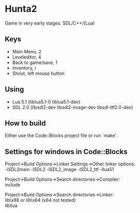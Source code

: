 # Hunta2
Game in very early stages. SDL/C++/(Lua)

## Keys
 - Main Menu, 2
 - Leveleditor, 4
 - Back to game/save, 1
 - Inventory, i
 - Shoot, left mouse button

## Using
 - Lua 5.1 (liblua5.1-0 liblua5.1-dev)
 - SDL 2.0 (libsdl2-dev libsdl2-image-dev libsdl-ttf2.0-dev)

## How to build
Either use the Code::Blocks project file or run `make'.

## Settings for windows in Code::Blocks
Project->Build Options->Linker Settings->Other linker options:</br>
-lSDL2main -lSDL2 -lSDL2\_image -lSDL2_ttf -llua51</br>

Project->Build Options->Search directories->Compiler:</br>
include</br>

Project->Build Options->Search directories->Linker:</br>
lib\x86 or lib\x64 (x64 not tested)</br>
lib\lua</br>
